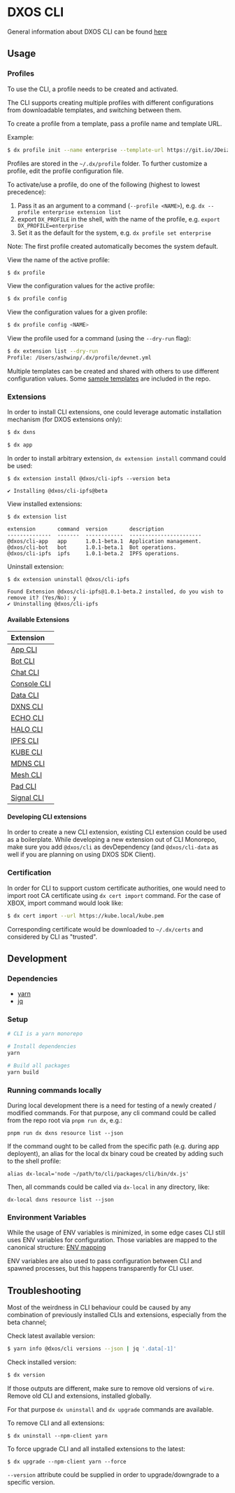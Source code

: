 # DXOS CLI

General information about DXOS CLI can be found [here](../../README.md)

## Usage

### Profiles

To use the CLI, a profile needs to be created and activated.

The CLI supports creating multiple profiles with different configurations from downloadable templates, and switching between them.

To create a profile from a template, pass a profile name and template URL.

Example:

```bash
$ dx profile init --name enterprise --template-url https://git.io/JDeiz
```

Profiles are stored in the `~/.dx/profile` folder. To further customize a profile, edit the profile configuration file.

To activate/use a profile, do one of the following (highest to lowest precedence):

1. Pass it as an argument to a command (`--profile <NAME>`), e.g. `dx --profile enterprise extension list`
2. export `DX_PROFILE` in the shell, with the name of the profile, e.g. `export DX_PROFILE=enterprise`
3. Set it as the default for the system, e.g. `dx profile set enterprise`

Note: The first profile created automatically becomes the system default.

View the name of the active profile:

```bash
$ dx profile
```

View the configuration values for the active profile:

```bash
$ dx profile config
```

View the configuration values for a given profile:

```bash
$ dx profile config <NAME>
```

View the profile used for a command (using the `--dry-run` flag):

```bash
$ dx extension list --dry-run
Profile: /Users/ashwinp/.dx/profile/devnet.yml
```

Multiple templates can be created and shared with others to use different configuration values. Some [sample templates](./profiles/README.md) are included in the repo.

### Extensions

In order to install CLI extensions, one could leverage automatic installation mechanism (for DXOS extensions only):

```bash
$ dx dxns
```

```bash
$ dx app
```

In order to install arbitrary extension, `dx extension install` command could be used:

```
$ dx extension install @dxos/cli-ipfs --version beta

✔ Installing @dxos/cli-ipfs@beta
```

View installed extensions:

```
$ dx extension list

extension       command  version       description
--------------  -------  ------------  -----------------------
@dxos/cli-app   app      1.0.1-beta.1  Application management.
@dxos/cli-bot   bot      1.0.1-beta.1  Bot operations.
@dxos/cli-ipfs  ipfs     1.0.1-beta.2  IPFS operations.
```

Uninstall extension:

```
$ dx extension uninstall @dxos/cli-ipfs

Found Extension @dxos/cli-ipfs@1.0.1-beta.2 installed, do you wish to remove it? (Yes/No): y
✔ Uninstalling @dxos/cli-ipfs
```

#### Available Extensions

| Extension |
| :------------ |
| [App CLI](../cli-app/README.md) |
| [Bot CLI](../cli-bot/README.md) |
| [Chat CLI](../cli-chat/README.md) |
| [Console CLI](../cli-console/README.md) |
| [Data CLI](../cli-data/README.md) |
| [DXNS CLI](../cli-dxns/README.md) |
| [ECHO CLI](../cli-echo/README.md) |
| [HALO CLI](../cli-halo/README.md) |
| [IPFS CLI](../cli-ipfs/README.md) |
| [KUBE CLI](../cli-kube/README.md) |
| [MDNS CLI](../cli-mdns/README.md) |
| [Mesh CLI](../cli-mesh/README.md) |
| [Pad CLI](../cli-pad/README.md) |
| [Signal CLI](../cli-signal/README.md) |

#### Developing CLI extensions

In order to create a new CLI extension, existing CLI extension could be used as a boilerplate. While developing a new extension out of CLI Monorepo, make sure you add `@dxos/cli` as devDependency (and `@dxos/cli-data` as well if you are planning on using DXOS SDK Client).

### Certification

In order for CLI to support custom certificate authorities, one would need to import root CA certificate using `dx cert import` command. For the case of XBOX, import command would look like:

```bash
$ dx cert import --url https://kube.local/kube.pem
```

<!--TODO(egor): Host cert on .well-known endpoint?-->

Corresponding certificate would be downloaded to `~/.dx/certs` and considered by CLI as "trusted".

## Development

### Dependencies

- [yarn](https://yarnpkg.com/)
- [jq](https://stedolan.github.io/jq/)

### Setup

```bash
# CLI is a yarn monorepo

# Install dependencies
yarn

# Build all packages
yarn build
```

### Running commands locally

During local development there is a need for testing of a newly created / modified commands. For that purpose, any cli command could be called from the repo root via `pnpm run dx`, e.g.:

```
pnpm run dx dxns resource list --json
```

If the command ought to be called from the specific path (e.g. during app deployent), an alias for the local dx binary coud be created by adding such to the shell profile:

```
alias dx-local='node ~/path/to/cli/packages/cli/bin/dx.js'
```

Then, all commands could be called via `dx-local` in any directory, like:

```
dx-local dxns resource list --json
```

### Environment Variables

While the usage of ENV variables is minimized, in some edge cases CLI still uses ENV variables for configuration. Those variables are mapped to the canonical structure: [ENV mapping](../cli-core/src/env-map.json)

ENV variables are also used to pass configuration between CLI and spawned processes, but this happens transparently for CLI user.

## Troubleshooting

Most of the weirdness in CLI behaviour could be caused by any combination of previously installed CLIs and extensions, especially from the beta channel;

Check latest available version:

```bash
$ yarn info @dxos/cli versions --json | jq '.data[-1]'
```

Check installed version:

```bash
$ dx version
```

If those outputs are different, make sure to remove old versions of `wire`.
Remove old CLI and extensions, installed globally.

For that purpose `dx uninstall` and `dx upgrade` commands are available.

To remove CLI and all extensions:

```
$ dx uninstall --npm-client yarn
```

To force upgrade CLI and all installed extensions to the latest:

```
$ dx upgrade --npm-client yarn --force
```

`--version` attribute could be supplied in order to upgrade/downgrade to a specific version.
